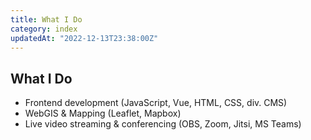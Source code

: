 ```yaml
---
title: What I Do
category: index
updatedAt: "2022-12-13T23:38:00Z"
---
```


## What I Do

+ Frontend development (JavaScript, Vue, HTML, CSS, div. CMS)
+ WebGIS & Mapping (Leaflet, Mapbox)
+ Live video streaming & conferencing (OBS, Zoom, Jitsi, MS Teams)